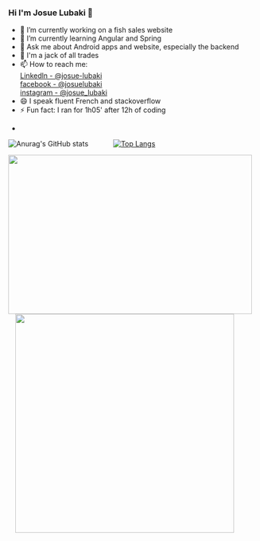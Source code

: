 ### Hi I'm Josue Lubaki 👋

<!--
https://github.com/anuraghazra/github-readme-stats
**josue-lubaki/josue-lubaki** is a ✨ _special_ ✨ repository because its `README.md` (this file) appears on your GitHub profile.

Here are some ideas to get you started:

- 🔭 I’m currently working on ...
- 🌱 I’m currently learning ...
- 👯 I’m looking to collaborate on ...
- 🤔 I’m looking for help with ...
- 💬 Ask me about ...
- 📫 How to reach me: ...
- 😄 Pronouns: ...
- ⚡ Fun fact: ...
-->
- 🔭 I’m currently working on a fish sales website
- 🌱 I’m currently learning Angular and Spring
- 💬 Ask me about Android apps and website, especially the backend
- 🤔 I'm a jack of all trades
- 📫 How to reach me: <br> [Linkedln - @josue-lubaki](https://www.linkedin.com/in/josue-lubaki/) <br>
[facebook - @josuelubaki](https://www.facebook.com/josue.lubaki)<br>
[instagram - @josue_lubaki](https://www.instagram.com/josue_lubaki/)
- 😄 I speak fluent French and stackoverflow
- ⚡ Fun fact: I ran for 1h05' after 12h of coding
- <p>
<!-- <img src="https://github-readme-stats.vercel.app/api?username=josue-lubaki&count_private=true&show_icons=true&border_color=F5C473&theme=react" /> -->
![Anurag's GitHub stats](https://github-readme-stats.vercel.app/api?username=josue-lubaki&count_private=true&show_icons=true&border_color=F5C473&theme=react) &emsp;&emsp;&emsp;
[![Top Langs](https://github-readme-stats.vercel.app/api/top-langs/?username=josue-lubaki&hide=jupyter%20Notebook&langs_count=5)](https://github.com/josue-lubaki/github-readme-stats)
 </p>
<p> <img src="https://miro.medium.com/max/680/0*7Q3yvSIv_t0ioJ-Z.gif" width=490px height=320px /> 
  &emsp;<img src="https://github-readme-stats.vercel.app/api/wakatime?username=josue_lubaki" width=440px />
</p>

<p> &emsp;&emsp;&emsp;&emsp;&emsp;&emsp;&emsp;&emsp;&emsp;&emsp;&emsp;&emsp;&emsp;
<!--    [![willianrod's wakatime stats](https://github-readme-stats.vercel.app/api/wakatime?username=josue_lubaki)](https://github.com/josue-lubaki/github-readme-stats)  -->
</p>
<!-- [![Readme Card](https://github-readme-stats.vercel.app/api/pin/?username=josue-lubaki&repo=josue-lubaki&theme=gotham)](https://github.com/josue-lubaki/josue-lubaki) -->

